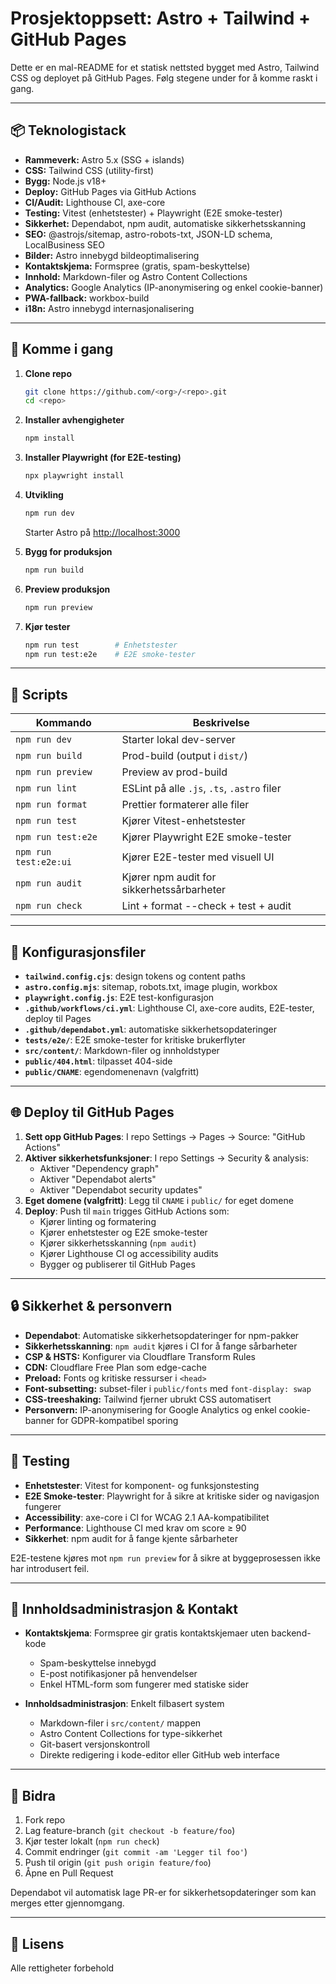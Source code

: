 # Prosjektoppsett: Astro + Tailwind + GitHub Pages

Dette er en mal-README for et statisk nettsted bygget med Astro, Tailwind CSS og deployet på GitHub Pages. Følg stegene under for å komme raskt i gang.

---

## 📦 Teknologistack

* **Rammeverk:** Astro 5.x (SSG + islands)
* **CSS:** Tailwind CSS (utility-first)
* **Bygg:** Node.js v18+
* **Deploy:** GitHub Pages via GitHub Actions
* **CI/Audit:** Lighthouse CI, axe-core
* **Testing:** Vitest (enhetstester) + Playwright (E2E smoke-tester)
* **Sikkerhet:** Dependabot, npm audit, automatiske sikkerhetsskanning
* **SEO:** @astrojs/sitemap, astro-robots-txt, JSON-LD schema, LocalBusiness SEO
* **Bilder:** Astro innebygd bildeoptimalisering
* **Kontaktskjema:** Formspree (gratis, spam-beskyttelse)
* **Innhold:** Markdown-filer og Astro Content Collections
* **Analytics:** Google Analytics (IP-anonymisering og enkel cookie-banner)
* **PWA-fallback:** workbox-build
* **i18n:** Astro innebygd internasjonalisering

---

## 🚀 Komme i gang

1. **Clone repo**

   ```bash
   git clone https://github.com/<org>/<repo>.git
   cd <repo>
   ```

2. **Installer avhengigheter**

   ```bash
   npm install
   ```

3. **Installer Playwright (for E2E-testing)**

   ```bash
   npx playwright install
   ```

4. **Utvikling**

   ```bash
   npm run dev
   ```

   Starter Astro på [http://localhost:3000](http://localhost:3000)

5. **Bygg for produksjon**

   ```bash
   npm run build
   ```

6. **Preview produksjon**

   ```bash
   npm run preview
   ```

7. **Kjør tester**

   ```bash
   npm run test        # Enhetstester
   npm run test:e2e    # E2E smoke-tester
   ```

---

## 🔧 Scripts

| Kommando              | Beskrivelse                                    |
| --------------------- | ---------------------------------------------- |
| `npm run dev`         | Starter lokal dev-server                       |
| `npm run build`       | Prod-build (output i `dist/`)                  |
| `npm run preview`     | Preview av prod-build                          |
| `npm run lint`        | ESLint på alle `.js`, `.ts`, `.astro` filer    |
| `npm run format`      | Prettier formaterer alle filer                 |
| `npm run test`        | Kjører Vitest-enhetstester                     |
| `npm run test:e2e`    | Kjører Playwright E2E smoke-tester             |
| `npm run test:e2e:ui` | Kjører E2E-tester med visuell UI               |
| `npm run audit`       | Kjører npm audit for sikkerhetssårbarheter     |
| `npm run check`       | Lint + format --check + test + audit          |

---

## 🔨 Konfigurasjonsfiler

* **`tailwind.config.cjs`**: design tokens og content paths
* **`astro.config.mjs`**: sitemap, robots.txt, image plugin, workbox
* **`playwright.config.js`**: E2E test-konfigurasjon
* **`.github/workflows/ci.yml`**: Lighthouse CI, axe-core audits, E2E-tester, deploy til Pages
* **`.github/dependabot.yml`**: automatiske sikkerhetsopdateringer
* **`tests/e2e/`**: E2E smoke-tester for kritiske brukerflyter
* **`src/content/`**: Markdown-filer og innholdstyper
* **`public/404.html`**: tilpasset 404-side
* **`public/CNAME`**: egendomenenavn (valgfritt)

---

## 🌐 Deploy til GitHub Pages

1. **Sett opp GitHub Pages**: I repo Settings → Pages → Source: "GitHub Actions"
2. **Aktiver sikkerhetsfunksjoner**: I repo Settings → Security & analysis:
   - Aktiver "Dependency graph"
   - Aktiver "Dependabot alerts"
   - Aktiver "Dependabot security updates"
3. **Eget domene (valgfritt)**: Legg til `CNAME` i `public/` for eget domene
4. **Deploy**: Push til `main` trigges GitHub Actions som:
   - Kjører linting og formatering
   - Kjører enhetstester og E2E smoke-tester
   - Kjører sikkerhetsskanning (`npm audit`)
   - Kjører Lighthouse CI og accessibility audits
   - Bygger og publiserer til GitHub Pages

---

## 🔒 Sikkerhet & personvern

* **Dependabot**: Automatiske sikkerhetsopdateringer for npm-pakker
* **Sikkerhetsskanning**: `npm audit` kjøres i CI for å fange sårbarheter
* **CSP & HSTS:** Konfigurer via Cloudflare Transform Rules
* **CDN:** Cloudflare Free Plan som edge-cache
* **Preload:** Fonts og kritiske ressurser i `<head>`
* **Font-subsetting:** subset-filer i `public/fonts` med `font-display: swap`
* **CSS-treeshaking:** Tailwind fjerner ubrukt CSS automatisert
* **Personvern:** IP-anonymisering for Google Analytics og enkel cookie-banner for GDPR-kompatibel sporing

---

## 🧪 Testing

* **Enhetstester**: Vitest for komponent- og funksjonstesting
* **E2E Smoke-tester**: Playwright for å sikre at kritiske sider og navigasjon fungerer
* **Accessibility**: axe-core i CI for WCAG 2.1 AA-kompatibilitet
* **Performance**: Lighthouse CI med krav om score ≥ 90
* **Sikkerhet**: npm audit for å fange kjente sårbarheter

E2E-testene kjøres mot `npm run preview` for å sikre at byggeprosessen ikke har introdusert feil.

---

## 📝 Innholdsadministrasjon & Kontakt

* **Kontaktskjema**: Formspree gir gratis kontaktskjemaer uten backend-kode
  - Spam-beskyttelse innebygd
  - E-post notifikasjoner på henvendelser
  - Enkel HTML-form som fungerer med statiske sider

* **Innholdsadministrasjon**: Enkelt filbasert system
  - Markdown-filer i `src/content/` mappen
  - Astro Content Collections for type-sikkerhet
  - Git-basert versjonskontroll
  - Direkte redigering i kode-editor eller GitHub web interface

---

## 🤝 Bidra

1. Fork repo
2. Lag feature-branch (`git checkout -b feature/foo`)
3. Kjør tester lokalt (`npm run check`)
4. Commit endringer (`git commit -am 'Legger til foo'`)
5. Push til origin (`git push origin feature/foo`)
6. Åpne en Pull Request

Dependabot vil automatisk lage PR-er for sikkerhetsopdateringer som kan merges etter gjennomgang.

---

## 📄 Lisens

Alle rettigheter forbehold
